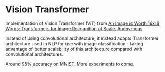 # Vision Transformer #

Implementation of Vision Transformer (ViT) from [An Image is Worth 16x16 Words: Transformers for Image Recognition at Scale. Anonymous](https://openreview.net/forum?id=YicbFdNTTy)

Instead of using convolutional architecture, it instead adapts Transformer architecture used in NLP for use with image classification - taking advantage of better scalability of this architecture compared with convolutional architectures.

Around 95% accuracy on MNIST. More experiments to come.
